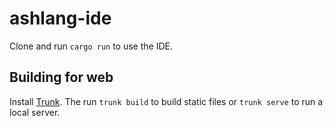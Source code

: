 # ashlang-ide

Clone and run `cargo run` to use the IDE.

## Building for web

Install [Trunk](https://trunkrs.dev/). The run `trunk build` to build static files or `trunk serve` to run a local server.
